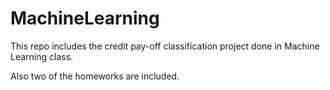 # MachineLearning
This repo includes the credit pay-off classification project done in Machine Learning class.


Also two of the homeworks are included.
